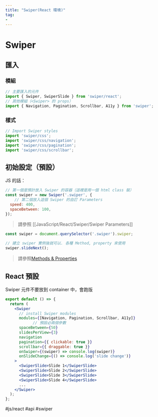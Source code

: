 ```yaml
---
title: "Swiper(React 環境)"
tag: 
- 
---
```

# Swiper
## 匯入
### 模組
```jsx
// 主要匯入的元件
import { Swiper, SwiperSlide } from 'swiper/react';
// 其他模組（<Swiper> 的 props）
import { Navigation, Pagination, Scrollbar, A11y } from 'swiper';
```
### 樣式
```jsx
// Import Swiper styles
import 'swiper/css';
import 'swiper/css/navigation';
import 'swiper/css/pagination';
import 'swiper/css/scrollbar';
```
## 初始設定（預設）
JS 的話：
```js
// 第一個是預計放入 Swiper 的容器（這裡是用一個 html class 裝）
const swiper = new Swiper('.swiper', {
	// 第二個放入這個 Swiper 的自訂 Parameters
  speed: 400,
  spaceBetween: 100,
});
```
>請參照 [[JavaScript/React/Swiper/Swiper Parameters]]
```js
const swiper = document.querySelector('.swiper').swiper;

// 建立 swiper 實例後就可以. 各種 Method, property 來使用
swiper.slideNext();
```
>請參照[Methods & Properties](https://swiperjs.com/swiper-api#methods-and-properties)

## React 預設
Swiper 元件不要放到 container 中，會跑版
```jsx
export default () => {
  return (
    <Swiper
      // install Swiper modules
      modules={[Navigation, Pagination, Scrollbar, A11y]}
			// 預設必兩個參數
      spaceBetween={50}
      slidesPerView={3}
      navigation
      pagination={{ clickable: true }}
      scrollbar={{ draggable: true }}
      onSwiper={(swiper) => console.log(swiper)}
      onSlideChange={() => console.log('slide change')}
    >
      <SwiperSlide>Slide 1</SwiperSlide>
      <SwiperSlide>Slide 2</SwiperSlide>
      <SwiperSlide>Slide 3</SwiperSlide>
      <SwiperSlide>Slide 4</SwiperSlide>
      ...
    </Swiper>
  );
};
```

#js/react #api #swiper 